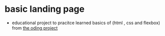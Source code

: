 # basic landing page

- educational project to pracitce learned basics of (html , css and flexbox) from [the oding project](https://www.theodinproject.com/lessons/foundations-landing-page)
